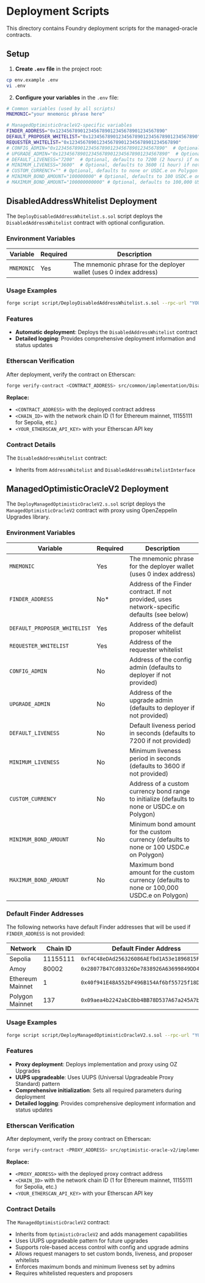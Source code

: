 # Deployment Scripts

This directory contains Foundry deployment scripts for the managed-oracle contracts.

## Setup

1. **Create `.env` file** in the project root:
```bash
cp env.example .env
vi .env
```

2. **Configure your variables** in the `.env` file:
```bash
# Common variables (used by all scripts)
MNEMONIC="your mnemonic phrase here"

# ManagedOptimisticOracleV2-specific variables
FINDER_ADDRESS="0x1234567890123456789012345678901234567890"
DEFAULT_PROPOSER_WHITELIST="0x1234567890123456789012345678901234567890"
REQUESTER_WHITELIST="0x1234567890123456789012345678901234567890"
# CONFIG_ADMIN="0x1234567890123456789012345678901234567890"  # Optional, defaults to deployer
# UPGRADE_ADMIN="0x1234567890123456789012345678901234567890"  # Optional, defaults to deployer
# DEFAULT_LIVENESS="7200"  # Optional, defaults to 7200 (2 hours) if not provided
# MINIMUM_LIVENESS="3600"  # Optional, defaults to 3600 (1 hour) if not provided
# CUSTOM_CURRENCY="" # Optional, defaults to none or USDC.e on Polygon
# MINIMUM_BOND_AMOUNT="100000000" # Optional, defaults to 100 USDC.e on Polygon
# MAXIMUM_BOND_AMOUNT="100000000000" # Optional, defaults to 100,000 USDC.e on Polygon
```

## DisabledAddressWhitelist Deployment

The `DeployDisabledAddressWhitelist.s.sol` script deploys the `DisabledAddressWhitelist` contract with optional configuration.

### Environment Variables

| Variable | Required | Description |
|----------|----------|-------------|
| `MNEMONIC` | Yes | The mnemonic phrase for the deployer wallet (uses 0 index address) |

### Usage Examples

```bash
forge script script/DeployDisabledAddressWhitelist.s.sol --rpc-url "YOUR_RPC_URL" --broadcast
```

### Features

- **Automatic deployment**: Deploys the `DisabledAddressWhitelist` contract
- **Detailed logging**: Provides comprehensive deployment information and status updates

### Etherscan Verification

After deployment, verify the contract on Etherscan:

```bash
forge verify-contract <CONTRACT_ADDRESS> src/common/implementation/DisabledAddressWhitelist.sol:DisabledAddressWhitelist --chain-id <CHAIN_ID> --etherscan-api-key <YOUR_ETHERSCAN_API_KEY>
```

**Replace:**
- `<CONTRACT_ADDRESS>` with the deployed contract address
- `<CHAIN_ID>` with the network chain ID (1 for Ethereum mainnet, 11155111 for Sepolia, etc.)
- `<YOUR_ETHERSCAN_API_KEY>` with your Etherscan API key

### Contract Details

The `DisabledAddressWhitelist` contract:
- Inherits from `AddressWhitelist` and `DisabledAddressWhitelistInterface`

## ManagedOptimisticOracleV2 Deployment

The `DeployManagedOptimisticOracleV2.s.sol` script deploys the `ManagedOptimisticOracleV2` contract with proxy using OpenZeppelin Upgrades library.

### Environment Variables

| Variable | Required | Description |
|----------|----------|-------------|
| `MNEMONIC` | Yes | The mnemonic phrase for the deployer wallet (uses 0 index address) |
| `FINDER_ADDRESS` | No* | Address of the Finder contract. If not provided, uses network-specific defaults (see below) |
| `DEFAULT_PROPOSER_WHITELIST` | Yes | Address of the default proposer whitelist |
| `REQUESTER_WHITELIST` | Yes | Address of the requester whitelist |
| `CONFIG_ADMIN` | No | Address of the config admin (defaults to deployer if not provided) |
| `UPGRADE_ADMIN` | No | Address of the upgrade admin (defaults to deployer if not provided) |
| `DEFAULT_LIVENESS` | No | Default liveness period in seconds (defaults to 7200 if not provided) |
| `MINIMUM_LIVENESS` | No | Minimum liveness period in seconds (defaults to 3600 if not provided) |
| `CUSTOM_CURRENCY` | No | Address of a custom currency bond range to initialize (defaults to none or USDC.e on Polygon) |
| `MINIMUM_BOND_AMOUNT` | No | Minimum bond amount for the custom currency (defaults to none or 100 USDC.e on Polygon) |
| `MAXIMUM_BOND_AMOUNT` | No | Maximum bond amount for the custom currency (defaults to none or 100,000 USDC.e on Polygon) |

### Default Finder Addresses

The following networks have default Finder addresses that will be used if `FINDER_ADDRESS` is not provided:

| Network | Chain ID | Default Finder Address |
|---------|----------|----------------------|
| Sepolia | 11155111 | `0xf4C48eDAd256326086AEfbd1A53e1896815F8f13` |
| Amoy | 80002 | `0x28077B47Cd03326De7838926A63699849DD4fa87` |
| Ethereum Mainnet | 1 | `0x40f941E48A552bF496B154Af6bf55725f18D77c3` |
| Polygon Mainnet | 137 | `0x09aea4b2242abC8bb4BB78D537A67a245A7bEC64` |

### Usage Examples

```bash
forge script script/DeployManagedOptimisticOracleV2.s.sol --rpc-url "YOUR_RPC_URL" --broadcast
```

### Features

- **Proxy deployment**: Deploys implementation and proxy using OZ Upgrades
- **UUPS upgradeable**: Uses UUPS (Universal Upgradeable Proxy Standard) pattern
- **Comprehensive initialization**: Sets all required parameters during deployment
- **Detailed logging**: Provides comprehensive deployment information and status updates

### Etherscan Verification

After deployment, verify the proxy contract on Etherscan:

```bash
forge verify-contract <PROXY_ADDRESS> src/optimistic-oracle-v2/implementation/ManagedOptimisticOracleV2.sol:ManagedOptimisticOracleV2 --chain-id <CHAIN_ID> --etherscan-api-key <YOUR_ETHERSCAN_API_KEY>
```

**Replace:**
- `<PROXY_ADDRESS>` with the deployed proxy contract address
- `<CHAIN_ID>` with the network chain ID (1 for Ethereum mainnet, 11155111 for Sepolia, etc.)
- `<YOUR_ETHERSCAN_API_KEY>` with your Etherscan API key

### Contract Details

The `ManagedOptimisticOracleV2` contract:
- Inherits from `OptimisticOracleV2` and adds management capabilities
- Uses UUPS upgradeable pattern for future upgrades
- Supports role-based access control with config and upgrade admins
- Allows request managers to set custom bonds, liveness, and proposer whitelists
- Enforces maximum bonds and minimum liveness set by admins
- Requires whitelisted requesters and proposers 